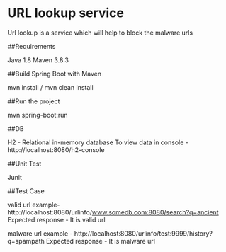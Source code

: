 # URL lookup service

Url lookup is a service which will help to block the malware urls

##Requirements

Java 1.8
Maven 3.8.3

##Build Spring Boot with Maven

mvn install / mvn clean install

##Run the project

mvn spring-boot:run

##DB

H2 - Relational in-memory database
To view data in console - 
http://localhost:8080/h2-console

##Unit Test

Junit

##Test Case

valid url example-
http://localhost:8080/urlinfo/www.somedb.com:8080/search?q=ancient
Expected response - It is valid url

malware url example -
http://localhost:8080/urlinfo/test:9999/history?q=spampath
Expected response - It is malware url
